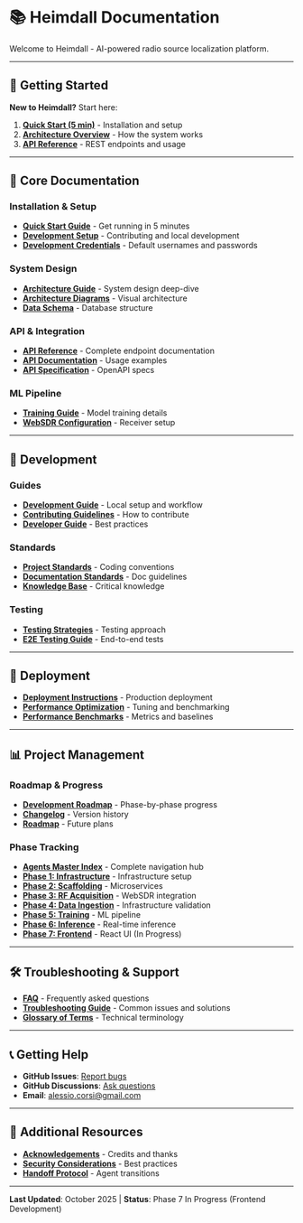 # 📚 Heimdall Documentation

Welcome to Heimdall - AI-powered radio source localization platform.

---

## 🚀 Getting Started

**New to Heimdall?** Start here:

1. **[Quick Start (5 min)](QUICK_START.md)** - Installation and setup
2. **[Architecture Overview](ARCHITECTURE.md)** - How the system works
3. **[API Reference](api_reference.md)** - REST endpoints and usage

---

## 📖 Core Documentation

### Installation & Setup
- **[Quick Start Guide](QUICK_START.md)** - Get running in 5 minutes
- **[Development Setup](DEVELOPMENT.md)** - Contributing and local development
- **[Development Credentials](dev-credentials.md)** - Default usernames and passwords

### System Design
- **[Architecture Guide](ARCHITECTURE.md)** - System design deep-dive
- **[Architecture Diagrams](architecture_diagrams.md)** - Visual architecture
- **[Data Schema](data_schema.md)** - Database structure

### API & Integration
- **[API Reference](api_reference.md)** - Complete endpoint documentation
- **[API Documentation](api_documentation.md)** - Usage examples
- **[API Specification](API.md)** - OpenAPI specs

### ML Pipeline
- **[Training Guide](TRAINING.md)** - Model training details
- **[WebSDR Configuration](websdrs.md)** - Receiver setup

---

## 🔧 Development

### Guides
- **[Development Guide](DEVELOPMENT.md)** - Local setup and workflow
- **[Contributing Guidelines](../CONTRIBUTING.md)** - How to contribute
- **[Developer Guide](developer_guide.md)** - Best practices

### Standards
- **[Project Standards](standards/PROJECT_STANDARDS.md)** - Coding conventions
- **[Documentation Standards](standards/DOCUMENTATION_STANDARDS.md)** - Doc guidelines
- **[Knowledge Base](standards/KNOWLEDGE_BASE.md)** - Critical knowledge

### Testing
- **[Testing Strategies](testing_strategies.md)** - Testing approach
- **[E2E Testing Guide](agents/20251024_104500_e2e_testing_real_backend.md)** - End-to-end tests

---

## 🚀 Deployment

- **[Deployment Instructions](deployment_instructions.md)** - Production deployment
- **[Performance Optimization](performance_optimization.md)** - Tuning and benchmarking
- **[Performance Benchmarks](performance_benchmarks.md)** - Metrics and baselines

---

## 📊 Project Management

### Roadmap & Progress
- **[Development Roadmap](../AGENTS.md)** - Phase-by-phase progress
- **[Changelog](../CHANGELOG.md)** - Version history
- **[Roadmap](roadmap.md)** - Future plans

### Phase Tracking
- **[Agents Master Index](agents/MASTER_INDEX.md)** - Complete navigation hub
- **[Phase 1: Infrastructure](agents/20251022_080000_phase1_index.md)** - Infrastructure setup
- **[Phase 2: Scaffolding](agents/20251022_080000_phase2_complete.md)** - Microservices
- **[Phase 3: RF Acquisition](agents/20251022_080000_phase3_index.md)** - WebSDR integration
- **[Phase 4: Data Ingestion](agents/20251022_080000_phase4_index.md)** - Infrastructure validation
- **[Phase 5: Training](agents/20251022_080000_phase5_document_index.md)** - ML pipeline
- **[Phase 6: Inference](agents/20251023_153000_phase6_index.md)** - Real-time inference
- **[Phase 7: Frontend](agents/20251023_153000_phase7_index.md)** - React UI (In Progress)

---

## 🛠️ Troubleshooting & Support

- **[FAQ](FAQ.md)** - Frequently asked questions
- **[Troubleshooting Guide](troubleshooting_guide.md)** - Common issues and solutions
- **[Glossary of Terms](glossary.md)** - Technical terminology

---

## 📞 Getting Help

- **GitHub Issues**: [Report bugs](https://github.com/fulgidus/heimdall/issues)
- **GitHub Discussions**: [Ask questions](https://github.com/fulgidus/heimdall/discussions)
- **Email**: alessio.corsi@gmail.com

---

## 📝 Additional Resources

- **[Acknowledgements](acknowledgements.md)** - Credits and thanks
- **[Security Considerations](security_considerations.md)** - Best practices
- **[Handoff Protocol](agents/20251022_080000_handoff_protocol.md)** - Agent transitions

---

**Last Updated**: October 2025 | **Status**: Phase 7 In Progress (Frontend Development)
